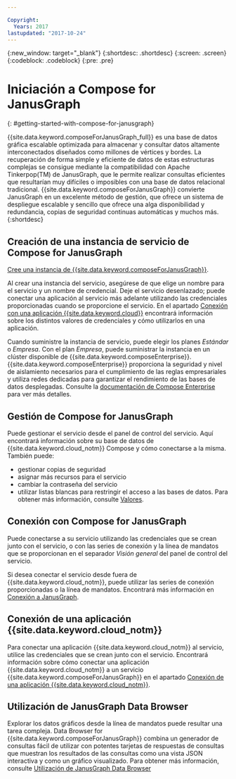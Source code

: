 ```yaml
---

Copyright:
  Years: 2017
lastupdated: "2017-10-24"
---
```


{:new_window: target="_blank"}
{:shortdesc: .shortdesc}
{:screen: .screen}
{:codeblock: .codeblock}
{:pre: .pre}

# Iniciación a Compose for JanusGraph
{: #getting-started-with-compose-for-janusgraph}

{{site.data.keyword.composeForJanusGraph_full}} es una base de datos gráfica escalable optimizada para almacenar y consultar datos altamente interconectados diseñados como millones de vértices y bordes. La recuperación de forma simple y eficiente de datos de estas estructuras complejas se consigue mediante la compatibilidad con Apache Tinkerpop(TM) de JanusGraph, que le permite realizar consultas eficientes que resultarían muy difíciles o imposibles con una base de datos relacional tradicional. {{site.data.keyword.composeForJanusGraph}} convierte JanusGraph en un excelente método de gestión, que ofrece un sistema de despliegue escalable y sencillo que ofrece una alga disponibilidad y redundancia, copias de seguridad continuas automáticas y muchos más.
{:shortdesc}

## Creación de una instancia de servicio de Compose for JanusGraph

[Cree una instancia de {{site.data.keyword.composeForJanusGraph}}](https://console.bluemix.net/catalog/services/compose-for-janusgraph/).

Al crear una instancia del servicio, asegúrese de que elige un nombre para el servicio y un nombre de credencial. Deje el servicio desenlazado; puede conectar una aplicación al servicio más adelante utilizando las credenciales proporcionadas cuando se proporcione el servicio. En el apartado [Conexión con una aplicación {{site.data.keyword.cloud}}](./connecting-bluemix-app.html) encontrará información sobre los distintos valores de credenciales y cómo utilizarlos en una aplicación.

Cuando suministre la instancia de servicio, puede elegir los planes *Estándar* o *Empresa*. Con el plan *Empresa*, puede suministrar la instancia en un clúster disponible de {{site.data.keyword.composeEnterprise}}. {{site.data.keyword.composeEnterprise}} proporciona la seguridad y nivel de aislamiento necesarios para el cumplimiento de las reglas empresariales y utiliza redes dedicadas para garantizar el rendimiento de las bases de datos desplegadas. Consulte la [documentación de Compose Enterprise](../ComposeEnterprise/index.html) para ver más detalles.

## Gestión de Compose for JanusGraph

Puede gestionar el servicio desde el panel de control del servicio. Aquí encontrará información sobre su base de datos de {{site.data.keyword.cloud_notm}} Compose y cómo conectarse a la misma. También puede:
- gestionar copias de seguridad
- asignar más recursos para el servicio
- cambiar la contraseña del servicio
- utilizar listas blancas para restringir el acceso a las bases de datos. 
Para obtener más información, consulte [Valores](./dashboard-settings.html).

## Conexión con Compose for JanusGraph

Puede conectarse a su servicio utilizando las credenciales que se crean junto con el servicio, o con las series de conexión y la línea de mandatos que se proporcionan en el separador *Visión general* del panel de control del servicio.

Si desea conectar el servicio desde fuera de {{site.data.keyword.cloud_notm}}, puede utilizar las series de conexión proporcionadas o la línea de mandatos. Encontrará más información en [Conexión a JanusGraph](./connecting-external.html).

## Conexión de una aplicación {{site.data.keyword.cloud_notm}}

Para conectar una aplicación {{site.data.keyword.cloud_notm}} al servicio, utilice las credenciales que se crean junto con el servicio. Encontrará información sobre cómo conectar una aplicación {{site.data.keyword.cloud_notm}} a un servicio {{site.data.keyword.composeForJanusGraph}} en el apartado [Conexión de una aplicación {{site.data.keyword.cloud_notm}}](./connecting-bluemix-app.html).

## Utilización de JanusGraph Data Browser

Explorar los datos gráficos desde la línea de mandatos puede resultar una tarea compleja. Data Browser for {{site.data.keyword.composeForJanusGraph}} combina un generador de consultas fácil de utilizar con potentes tarjetas de respuestas de consultas que muestran los resultados de las consultas como una vista JSON interactiva y como un gráfico visualizado. Para obtener más información, consulte [Utilización de JanusGraph Data Browser](./data-browser.html)
